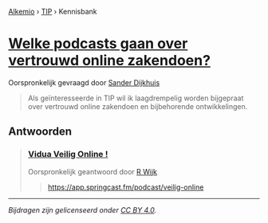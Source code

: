 [Alkemio](https://welcome.alkem.io/) › [TIP](https://alkem.io/tip/dashboard) › Kennisbank
# [Welke podcasts gaan over vertrouwd online zakendoen?](https://alkem.io/tip/collaboration/welkepodcastsgaan-4647)
Oorspronkelijk gevraagd door [Sander Dijkhuis](https://alkem.io/user/sander-dijkhuis-3912)
>Als geïnteresseerde in TIP wil ik laagdrempelig worden bijgepraat over vertrouwd online zakendoen en bijbehorende ontwikkelingen.
## Antwoorden
>### [Vidua Veilig Online !](https://alkem.io/tip/collaboration/welkepodcastsgaan-4647/posts/viduveiligonline-8058)
>Oorspronkelijk geantwoord door [R Wijk](https://alkem.io/tip/collaboration/welkepodcastsgaan-4647/posts/viduveiligonline-8058)
>><https://app.springcast.fm/podcast/veilig-online>
* * *
_Bijdragen zijn gelicenseerd onder [CC BY 4.0](https://creativecommons.org/licenses/by/4.0/deed.nl)._
